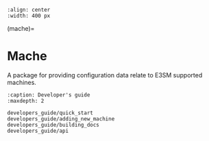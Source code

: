 ```{image} _static/mache-logo.png
:align: center
:width: 400 px
```

(mache)=

# Mache

A package for providing configuration data relate to E3SM supported machines.

```{toctree}
:caption: Developer's guide
:maxdepth: 2

developers_guide/quick_start
developers_guide/adding_new_machine
developers_guide/building_docs
developers_guide/api
```

